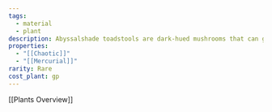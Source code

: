 ```yaml
---
tags:
  - material
  - plant
description: Abyssalshade toadstools are dark-hued mushrooms that can grow in low-light or subterranean environments. They are known for their adaptability. It is a versetile ingredient for various dishes, though it may cause mild digestive discomfort in some individuals if not cooked properly
properties:
  - "[[Chaotic]]"
  - "[[Mercurial]]"
rarity: Rare
cost_plant: gp
---
```

[[Plants Overview]]